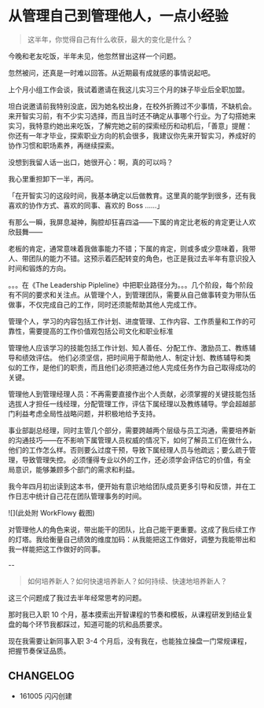 # 从管理自己到管理他人，一点小经验

>这半年，你觉得自己有什么收获，最大的变化是什么？

今晚和老友吃饭，半年未见，他忽然冒出这样一个问题。

忽然被问，还真是一时难以回答。从近期最有成就感的事情说起吧。


上个月小组工作会谈，我试着邀请在我这儿实习三个月的妹子毕业后全职加盟。

坦白说邀请前我特别没底，因为她名校出身，在校外折腾过不少事情，不缺机会。来开智实习前，有不少实习选择，而且当时还不确定从事哪个行业。为了勾搭她来实习，我特意约她出来吃饭，了解完她之前的探索经历和动机后，「善意」提醒：你还有一年才毕业，探索职业方向的机会很多，我建议你先来开智实习，养成好的协作习惯和职场素养，再继续探索。

没想到我留人话一出口，她很开心：啊，真的可以吗？

我心里重担卸下一半，再问。

「在开智实习的这段时间，我基本确定以后做教育。这里真的能学到很多，还有我喜欢的协作方式、喜欢的同事、喜欢的 Boss ……」

有那么一瞬，我屏息凝神，胸腔却狂喜四溢——下属的肯定比老板的肯定更让人欢欣鼓舞——

老板的肯定，通常意味着我做事能力不错；下属的肯定，则或多或少意味着，我带人、带团队的能力不错。这预示着匹配转变的角色，也正是我过去半年有意识投入时间和锻炼的方向。


。。。在《The Leadership Pipleline》中把职业路径分为。。。几个阶段，每个阶段有不同的要求和关注点。从管理个人，到管理团队，需要从自己做事转变为带队伍做事，不仅完成自己的工作，同时还须能帮助其他人完成工作。

管理个人，学习的内容包括工作计划、进度管理、工作内容、工作质量和工作的可靠性，需要提高的工作价值观包括公司文化和职业标准

管理他人应该学习的技能包括工作计划、知人善任、分配工作、激励员工、教练辅导和绩效评估。
他们必须坚信，把时间用于帮助他人、制定计划、教练辅导和类似的工作，是他们的职责，而且他们必须把通过他人完成任务作为自己取得成功的关键。

管理他人到管理经理人员：不再需要直接作出个人贡献，必须掌握的关键技能包括选拔人才担任一线经理，分配管理工作，评估下属经理以及教练辅导。学会超越部门利益考虑全局性战略问题，并积极地给予支持。

事业部副总经理，同时主管几个部分，需要跨越两个层级与员工沟通，需要培养新的沟通技巧——在不影响下属管理人员权威的情况下，如何了解员工们在做什么，他们的工作怎么样。否则要么过度干预，导致下属经理人员与他疏远；要么疏于管理，导致管理失控。
必须懂得专业以外的工作，还必须学会评估它的价值，有全局意识，能够兼顾多个部门的需求和利益。


我今年四月初出读到这本书，便开始有意识地给团队成员更多引导和反馈，并在工作日志中统计自己花在团队管理事务的时间。

![](此处附 WorkFlowy 截图)

对管理他人的角色来说，带出能干的团队，比自己能干更重要。这成了我后续工作的灯塔。我给衡量自己绩效的维度加码：从我能把这工作做好，调整为我能带出和我一样能把这工作做好的同事。


--

>如何培养新人？如何快速培养新人？如何持续、快速地培养新人？

这三个问题成了我过去半年经常思考的问题。





那时我已入职 10 个月，基本摸索出开智课程的节奏和模板，从课程研发到结业复盘的每个环节我都踩过，知道可能的坑和品质要求。

现在我需要让新同事入职 3-4 个月后，没有我在，也能独立操盘一门常规课程，把握节奏保证品质。


## CHANGELOG
 
 
- 161005 闪闪创建


